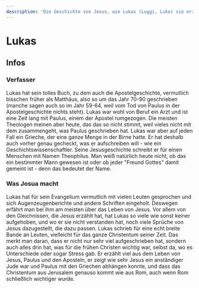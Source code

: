 ```yaml
---
description: 'Die Geschichte von Jesus, wie Lukas (Luggi, Luke) sie erzählt hat'
---
```


# Lukas

## Infos

### Verfasser

Lukas hat sein tolles Buch, zu dem auch die Apostelgeschichte, vermutlich bisschen früher als Matthäus, also so um das Jahr 70-90 geschrieben \(manche sagen auch so im Jahr 59-64, weil vom Tod von Paulus in der Apostelgeschichte nichts steht\). Lukas war wohl von Beruf ein Arzt und ist eine Zeit lang mit Paulus, einem der Apostel rumgezogen. Die meisten Theologen meinen aber heute, das das so nicht stimmt, weil vieles nicht mit dem zusammengeht, was Paulus geschrieben hat. Lukas war aber auf jeden Fall ein Grieche, der eine ganze Menge in der Birne hatte. Er hat deshalb auch vorher genau gecheckt, was er aufschreiben will - wie ein Geschichtswissenschaftler. Seine Jesusgeschichte schreibt er für einen Menschen mit Namen Theophilus. Man weiß natürlich heute nicht, ob das ein bestimmter Mann gewesen ist oder ob jeder "Freund Gottes" damit gemeint ist - denn das bedeutet der Name.

### Was Josua macht

Lukas hat für sein Evangelium vermutlich mit vielen Leuten gesprochen und sich Augenzeugenberichte und andere Schriften eingeholt. Deswegen erfährt man bei ihm am meisten über das Leben von Jesus. Vor allem von den Gleichnissen, die Jesus erzählt hat, hat Lukas so viele wie sonst keiner aufgehoben, und wo er sie nicht verstanden hat, noch viele Sprüche von Jesus dazugestellt, die dazu passen. Lukas schrieb für eine echt breite Bande an Leuten, vielleicht für das ganze Christentum seiner Zeit. Das merkt man daran, dass er nicht nur sehr viel aufgeschrieben hat, sondern auch alles drin hat, was für die frühen Christen wichtig war, selbst da, wo es Unterschiede oder sogar Stress gab. Er erzählt viel aus dem Leben von Jesus, Paulus und den Aposteln, er zeigt wie sehr Jesus ein anständiger Jude war und Paulus mit den Griechen abhängen konnte, und dass das Christentum aus Jerusalem genauso kommt wie aus Rom, auch wenn Rom schließlich wichtiger wurde.

